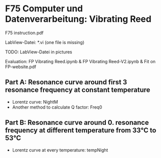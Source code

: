 # F75 Computer und Datenverarbeitung: Vibrating Reed

F75 instruction.pdf

LabView-Datei: *.vi (one file is missing)

TODO: LabView-Datei in pictures

Evaluation: FP Vibrating Reed.ipynb & FP Vibrating Reed-V2.ipynb & Fit on FP-website.pdf

## Part A: Resonance curve around first 3 resonance frequency at constant temperature

- Lorentz curve: NightM
- Another method to calculate Q factor: Freq0

## Part B: Resonance curve around 0. resonance frequency at different temperature from 33°C to 53°C

-  Lorentz curve at every temperature: tempNight


